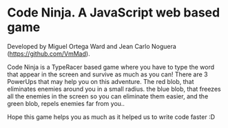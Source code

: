 # Code Ninja. A JavaScript web based game

Developed by Miguel Ortega Ward and Jean Carlo Noguera (https://github.com/VmMad).


Code Ninja is a TypeRacer based game where you have to type the word that appear in the screen and survive as much as you can! There are 3 PowerUps that may help you on this adventure. The red blob, that eliminates enemies around you in a small radius. the blue blob, that freezes all the enemies in the screen so you can eliminate them easier, and the green blob, repels enemies far from you..

Hope this game helps you as much as it helped us to write code faster :D

